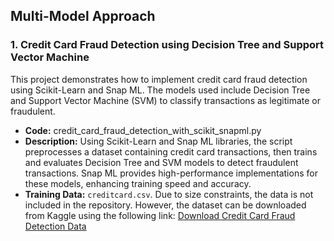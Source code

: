 ## Multi-Model Approach

### 1. Credit Card Fraud Detection using Decision Tree and Support Vector Machine

This project demonstrates how to implement credit card fraud detection using Scikit-Learn and Snap ML. The models used include Decision Tree and Support Vector Machine (SVM) to classify transactions as legitimate or fraudulent.

- **Code:** credit_card_fraud_detection_with_scikit_snapml.py
- **Description:** Using Scikit-Learn and Snap ML libraries, the script preprocesses a dataset containing credit card transactions, then trains and evaluates Decision Tree and SVM models to detect fraudulent transactions. Snap ML provides high-performance implementations for these models, enhancing training speed and accuracy. 
- **Training Data:** `creditcard.csv`. Due to size constraints, the data is not included in the repository. However, the dataset can be downloaded from Kaggle using the following link:
    [Download Credit Card Fraud Detection Data](https://www.kaggle.com/datasets/mlg-ulb/creditcardfraud)
    
